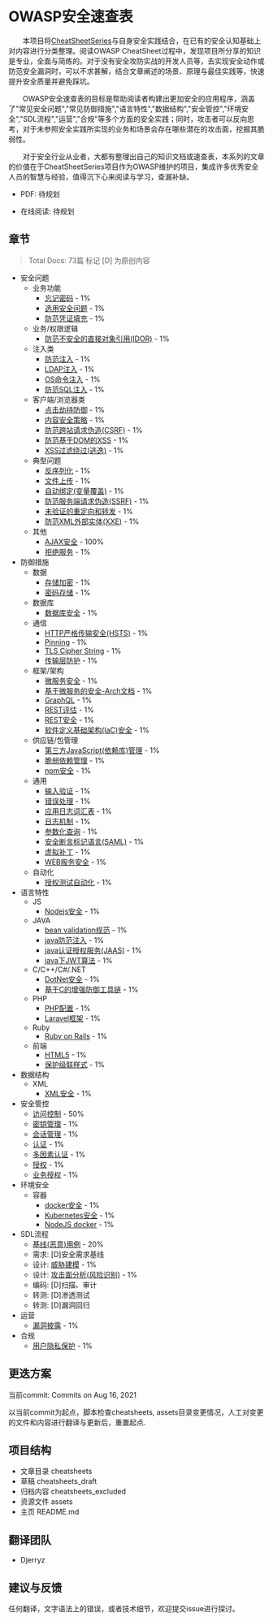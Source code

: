 # OWASP安全速查表

&emsp;&emsp;本项目将[CheatSheetSeries](https://github.com/OWASP/CheatSheetSeries)与自身安全实践结合，在已有的安全认知基础上对内容进行分类整理。阅读OWASP CheatSheet过程中，发现项目所分享的知识是专业，全面与简练的。对于没有安全攻防实战的开发人员等，去实现安全动作或防范安全漏洞时，可以不求甚解，结合文章阐述的场景、原理与最佳实践等，快速提升安全质量并避免踩坑。

&emsp;&emsp;OWASP安全速查表的目标是帮助阅读者构建出更加安全的应用程序，涵盖了"常见安全问题","常见防御措施","语言特性","数据结构","安全管控","环境安全","SDL流程","运营","合规"等多个方面的安全实践；同时，攻击者可以反向思考，对于未参照安全实践所实现的业务和场景会存在哪些潜在的攻击面，挖掘其脆弱性。

&emsp;&emsp;对于安全行业从业者，大都有整理出自己的知识文档或速查表，本系列的文章的价值在于CheatSheetSeries项目作为OWASP维护的项目，集成许多优秀安全人员的智慧与经验，值得沉下心来阅读与学习，查漏补缺。

* PDF: 待规划

* 在线阅读: 待规划



## 章节

> Total Docs: 73篇  标记 [D] 为原创内容
>

* 安全问题
  * 业务功能
    * [忘记密码](./cheatsheets/Forgot_Password_Cheat_Sheet.md) - 1%
    * [选用安全问题](./cheatsheets/Choosing_and_Using_Security_Questions_Cheat_Sheet.md) - 1%
    * [防范凭证填充](./cheatsheets/Credential_Stuffing_Prevention_Cheat_Sheet.md) - 1%
  * 业务/权限逻辑
    * [防范不安全的直接对象引用(IDOR)](./cheatsheets/Insecure_Direct_Object_Reference_Prevention_Cheat_Sheet.md) - 1%
  * 注入类
    * [防范注入](./cheatsheets/Injection_Prevention_Cheat_Sheet.md) - 1%
    * [LDAP注入](./cheatsheets/LDAP_Injection_Prevention_Cheat_Sheet.md) - 1%
    * [OS命令注入](./cheatsheets/OS_Command_Injection_Defense_Cheat_Sheet.md) - 1%
    * [防范SQL注入](./cheatsheets/SQL_Injection_Prevention_Cheat_Sheet.md) - 1%
  * 客户端/浏览器类
    * [点击劫持防御](./cheatsheets/Clickjacking_Defense_Cheat_Sheet.md) - 1%
    * [内容安全策略](./cheatsheets/Content_Security_Policy_Cheat_Sheet.md) - 1%
    * [防范跨站请求伪造(CSRF)](./cheatsheets/Cross-Site_Request_Forgery_Prevention_Cheat_Sheet.md) - 1%
    * [防范基于DOM的XSS](./cheatsheets/DOM_based_XSS_Prevention_Cheat_Sheet.md) - 1%
    * [XSS过滤绕过(逃逸)](./cheatsheets/XSSFilterEvasionCheatSheet.md) - 1%
  * 典型问题
    * [反序列化](./cheatsheets/Deserialization_Cheat_Sheet.md) - 1%
    * [文件上传](./cheatsheets/File_Upload_Cheat_Sheet.md) - 1%
    * [自动绑定(变量覆盖)](./cheatsheets/Mass_Assignment_Cheat_Sheet.md) - 1%
    * [防范服务端请求伪造(SSRF)](./cheatsheets/Server_Side_Request_Forgery_Prevention_Cheat_Sheet.md) - 1%
    * [未验证的重定向和转发](./cheatsheets/Unvalidated_Redirects_and_Forwards_Cheat_Sheet.md) - 1%
    * [防范XML外部实体(XXE)](./cheatsheets/XML_External_Entity_Prevention_Cheat_Sheet.md) - 1%
  * 其他
    * [AJAX安全](./cheatsheets/AJAX_Security_Cheat_Sheet.md) - 100%
    * [拒绝服务](./cheatsheets/Denial_of_Service_Cheat_Sheet.md) - 1%
* 防御措施
  * 数据
    * [存储加密](./cheatsheets/Cryptographic_Storage_Cheat_Sheet.md) - 1%
    * [密码存储](./cheatsheets/Password_Storage_Cheat_Sheet.md) - 1%
  * 数据库
    * [数据库安全](./cheatsheets/Database_Security_Cheat_Sheet.md) - 1%
  * 通信
    * [HTTP严格传输安全(HSTS)](./cheatsheets/HTTP_Strict_Transport_Security_Cheat_Sheet.md) - 1%
    * [Pinning](./cheatsheets/Pinning_Cheat_Sheet.md) - 1%
    * [TLS Cipher String](./cheatsheets/TLS_Cipher_String_Cheat_Sheet.md) - 1%
    * [传输层防护](./cheatsheets/Transport_Layer_Protection_Cheat_Sheet.md) - 1%
  * 框架/架构
    * [微服务安全](./cheatsheets/Microservices_security.md) - 1%
    * [基于微服务的安全-Arch文档](./cheatsheets/Microservices_based_Security_Arch_Doc_Cheat_Sheet.md) - 1%
    * [GraphQL](./cheatsheets/[GraphQL_Cheat_Sheet.md](https://github.com/OWASP/CheatSheetSeries/blob/master/cheatsheets/GraphQL_Cheat_Sheet.md)) - 1%
    * [REST评估](./cheatsheets/REST_Assessment_Cheat_Sheet.md) - 1%
    * [REST安全](./cheatsheets/REST_Security_Cheat_Sheet.md) - 1%
    * [软件定义基础架构(IaC)安全](./cheatsheets/Infrastructure_as_Code_Security_CheatSheet.md) - 1%
  * 供应链/包管理
    * [第三方JavaScript(依赖库)管理](./cheatsheets/Third_Party_Javascript_Management_Cheat_Sheet.md) - 1%
    * [脆弱依赖管理](./cheatsheets/Vulnerable_Dependency_Management_Cheat_Sheet.md) - 1%
    * [npm安全](./cheatsheets/npm_Security_CheatSheet.md) - 1%
  * 通用
    * [输入验证](./cheatsheets/Input_Validation_Cheat_Sheet.md) - 1%
    * [错误处理](./cheatsheets/Error_Handling_Cheat_Sheet.md) - 1%
    * [应用日志词汇表](./cheatsheets/Application_Logging_Vocabulary_Cheat_Sheet.md) - 1%
    * [日志机制](./cheatsheets/Logging_Cheat_Sheet.md) - 1%
    * [参数化查询](./cheatsheets/Query_Parameterization_Cheat_Sheet.md) - 1%
    * [安全断言标记语言(SAML)](./cheatsheets/SAML_Security_Cheat_Sheet.md) - 1%
    * [虚拟补丁](./cheatsheets/Virtual_Patching_Cheat_Sheet.md) - 1%
    * [WEB服务安全](./cheatsheets/Web_Service_Security_Cheat_Sheet.md) - 1%
  * 自动化
    * [授权测试自动化](./cheatsheets/Authorization_Testing_Automation_Cheat_Sheet.md) - 1%
* 语言特性
  * JS
    * [Nodejs安全](./cheatsheets/Nodejs_Security_Cheat_Sheet.md) - 1%
  * JAVA
    * [bean validation规范](./cheatsheets/Bean_Validation_Cheat_Sheet.md) - 1%
    * [java防范注入](./cheatsheets/Injection_Prevention_in_Java_Cheat_Sheet.md) - 1%
    * [java认证授权服务(JAAS)](./cheatsheets/JAAS_Cheat_Sheet.md) - 1%
    * [java下JWT算法](./cheatsheets/JSON_Web_Token_for_Java_Cheat_Sheet.md) - 1%
  * C/C++/C#/.NET
    * [DotNet安全](./cheatsheets/DotNet_Security_Cheat_Sheet.md) - 1%
    * [基于C的增强防御工具链](./cheatsheets/C-Based_Toolchain_Hardening_Cheat_Sheet.md) - 1%
  * PHP
    * [PHP配置](./cheatsheets/PHP_Configuration_Cheat_Sheet.md) - 1%
    * [Laravel框架](./cheatsheets/Laravel_CheatSheet.md) - 1%
  * Ruby
    * [Ruby on Rails](./cheatsheets/Ruby_on_Rails_Cheat_Sheet.md) - 1%
  * 前端
    * [HTML5](./cheatsheets/HTML5_Security_Cheat_Sheet.md) - 1%
    * [保护级联样式](./cheatsheets/Securing_Cascading_Style_Sheets_Cheat_Sheet.md) - 1%
* 数据结构
  * XML
    * [XML安全](./cheatsheets/XML_Security_Cheat_Sheet.md) - 1%
* 安全管控
  * [访问控制](./cheatsheets/Access_Control_Cheat_Sheet.md) - 50%
  * [密钥管理](./cheatsheets/Key_Management_Cheat_Sheet.md) - 1%
  * [会话管理](./cheatsheets/Session_Management_Cheat_Sheet.md) - 1%
  * [认证](./cheatsheets/Authentication_Cheat_Sheet.md) - 1%
  * [多因素认证](./cheatsheets/Multifactor_Authentication_Cheat_Sheet.md) - 1%
  * [授权](./cheatsheets/Authorization_Cheat_Sheet.md) - 1%
  * [业务授权](./cheatsheets/Transaction_Authorization_Cheat_Sheet.md) - 1%
* 环境安全
  * 容器
    * [docker安全](./cheatsheets/Docker_Security_Cheat_Sheet.md) - 1% 
    * [Kubernetes安全](./cheatsheets/Kubernetes_Security_Cheat_Sheet.md) - 1%
    * [NodeJS docker](./cheatsheets/NodeJS_Docker_Cheat_Sheet.md) - 1%
* SDL流程
  * [基线(恶意)用例](./cheatsheets/Abuse_Case_Cheat_Sheet.md) - 20%
  * 需求: [D]安全需求基线
  * 设计: [威胁建模](./cheatsheets/Threat_Modeling_Cheat_Sheet.md) - 1%
  * 设计: [攻击面分析(风险识别)](./cheatsheets/Attack_Surface_Analysis_Cheat_Sheet.md)  - 1%
  * 编码: [D]扫描、审计
  * 转测: [D]渗透测试
  * 转测: [D]漏洞回归
* 运营
  * [漏洞披露](./cheatsheets/Vulnerability_Disclosure_Cheat_Sheet.md) - 1%
* 合规
  * [用户隐私保护](./cheatsheets/User_Privacy_Protection_Cheat_Sheet.md) - 1%



## 更迭方案

当前commit: Commits on Aug 16, 2021

以当前commit为起点，脚本检查cheatsheets, assets目录变更情况，人工对变更的文件和内容进行翻译与更新后，重置起点.



## 项目结构

* 文章目录 cheatsheets
* 草稿 cheatsheets_draft
* 归档内容 cheatsheets_excluded
* 资源文件 assets
* 主页 README.md



## 翻译团队

* Djerryz



## 建议与反馈

任何翻译，文字语法上的错误，或者技术细节，欢迎提交issue进行探讨。
